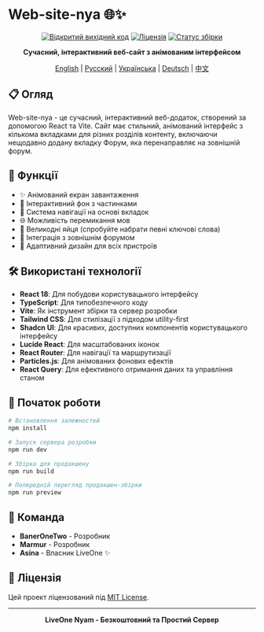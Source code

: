 # Web-site-nya 🌐✨

<div align="center">

[![Відкритий вихідний код](https://img.shields.io/badge/Відкритий%20вихідний%20код-Так-brightgreen.svg)](https://github.com/baneronetwo/Web-site-nya)
[![Ліцензія](https://img.shields.io/badge/Ліцензія-MIT-blue.svg)](LICENSE)
[![Статус збірки](https://img.shields.io/badge/Статус%20збірки-Активний-success.svg)](https://github.com/baneronetwo/Web-site-nya)

**Сучасний, інтерактивний веб-сайт з анімованим інтерфейсом**

[English](README.en.md) | [Русский](README.md) | [Українська](README.uk.md) | [Deutsch](README.de.md) | [中文](README.zh-CN.md)

</div>

## 📋 Огляд

Web-site-nya - це сучасний, інтерактивний веб-додаток, створений за допомогою React та Vite. Сайт має стильний, анімований інтерфейс з кількома вкладками для різних розділів контенту, включаючи нещодавно додану вкладку Форум, яка перенаправляє на зовнішній форум.

## 🚀 Функції

- ✨ Анімований екран завантаження
- 🌟 Інтерактивний фон з частинками
- 📑 Система навігації на основі вкладок
- 🌐 Можливість перемикання мов
- 🥚 Великодні яйця (спробуйте набрати певні ключові слова)
- 💬 Інтеграція з зовнішнім форумом
- 📱 Адаптивний дизайн для всіх пристроїв

## 🛠️ Використані технології

- **React 18**: Для побудови користувацького інтерфейсу
- **TypeScript**: Для типобезпечного коду
- **Vite**: Як інструмент збірки та сервер розробки
- **Tailwind CSS**: Для стилізації з підходом utility-first
- **Shadcn UI**: Для красивих, доступних компонентів користувацького інтерфейсу
- **Lucide React**: Для масштабованих іконок
- **React Router**: Для навігації та маршрутизації
- **Particles.js**: Для анімованих фонових ефектів
- **React Query**: Для ефективного отримання даних та управління станом

## 🚦 Початок роботи

```bash
# Встановлення залежностей
npm install

# Запуск сервера розробки
npm run dev

# Збірка для продакшену
npm run build

# Попередній перегляд продакшен-збірки
npm run preview
```

## 👥 Команда

- **BanerOneTwo** - Розробник
- **Marmur** - Розробник
- **Asina** - Власник LiveOne ✨

## 📜 Ліцензія

Цей проект ліцензований під [MIT License](LICENSE).

---

<div align="center">

**LiveOne Nyam - Безкоштовний та Простий Сервер**

</div>